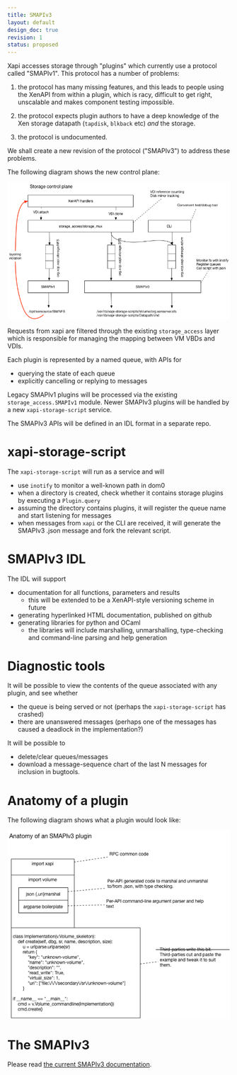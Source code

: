 ```yaml
---
title: SMAPIv3
layout: default
design_doc: true
revision: 1
status: proposed
---
```


Xapi accesses storage through "plugins" which currently use a protocol
called "SMAPIv1". This protocol has a number of problems:

1. the protocol has many missing features, and this leads to people
   using the XenAPI from within a plugin, which is racy, difficult to
   get right, unscalable and makes component testing impossible.

2. the protocol expects plugin authors to have a deep knowledge of the
   Xen storage datapath (`tapdisk`, `blkback` etc) *and* the storage.

3. the protocol is undocumented.

We shall create a new revision of the protocol ("SMAPIv3") to address these
problems.

The following diagram shows the new control plane:

![Storage control plane](smapiv3.png)

Requests from xapi are filtered through the existing `storage_access`
layer which is responsible for managing the mapping between VM VBDs and
VDIs.

Each plugin is represented by a named queue, with APIs for

- querying the state of each queue
- explicitly cancelling or replying to messages

Legacy SMAPIv1 plugins will be processed via the existing `storage_access.SMAPIv1`
module. Newer SMAPIv3 plugins will be handled by a new `xapi-storage-script`
service.

The SMAPIv3 APIs will be defined in an IDL format in a separate repo.

xapi-storage-script
===================

The `xapi-storage-script` will run as a service and will

- use `inotify` to monitor a well-known path in dom0
- when a directory is created, check whether it contains storage plugins by
  executing a `Plugin.query`
- assuming the directory contains plugins, it will register the queue name
  and start listening for messages
- when messages from `xapi` or the CLI are received, it will generate the SMAPIv3
  .json message and fork the relevant script.

SMAPIv3 IDL
===========

The IDL will support

- documentation for all functions, parameters and results
  - this will be extended to be a XenAPI-style versioning scheme in future
- generating hyperlinked HTML documentation, published on github
- generating libraries for python and OCaml
  - the libraries will include marshalling, unmarshalling, type-checking
    and command-line parsing and help generation

Diagnostic tools
================

It will be possible to view the contents of the queue associated with any
plugin, and see whether

- the queue is being served or not (perhaps the `xapi-storage-script` has
  crashed)
- there are unanswered messages (perhaps one of the messages has caused
  a deadlock in the implementation?)

It will be possible to

- delete/clear queues/messages
- download a message-sequence chart of the last N messages for inclusion in
  bugtools.

Anatomy of a plugin
===================

The following diagram shows what a plugin would look like:

![Anatomy of a plugin](plugin.png)

The SMAPIv3
===========

Please read [the current SMAPIv3 documentation](https://xapi-project.github.io/xapi-storage).
